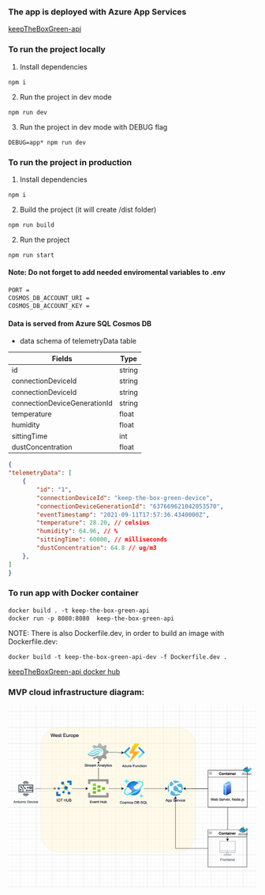 ### The app is deployed with Azure App Services 

[keepTheBoxGreen-api](https://keeptheboxgreen-api.azurewebsites.net/)
### To run the project locally

1. Install dependencies

```
npm i
```

2. Run the project in dev mode

```
npm run dev
```

3. Run the project in dev mode with DEBUG flag

```
DEBUG=app* npm run dev
```

### To run the project in production

1. Install dependencies
```
npm i
```
2. Build the project (it will create /dist folder)
```
npm run build
```

2. Run the project
```
npm run start
```


#### Note: Do not forget to add needed enviromental variables to .env

```
PORT =
COSMOS_DB_ACCOUNT_URI =
COSMOS_DB_ACCOUNT_KEY =
```

#### Data is served from Azure SQL Cosmos DB

* data schema of telemetryData table

| Fields            | Type |
| ----------- | ----------- |
| id      | string             |
| connectionDeviceId   | string        |
| connectionDeviceId   | string        |
| connectionDeviceGenerationId   | string        |
| temperature   | float        |
| humidity   | float        |
| sittingTime   | int        |
| dustConcentration   | float        | 

```json
{
"telemetryData": [
    {
        "id": "1",
        "connectionDeviceId": "keep-the-box-green-device",
        "connectionDeviceGenerationId": "637669621042053570",
        "eventTimestamp": "2021-09-11T17:57:36.4340000Z",
        "temperature": 28.20, // celsius
        "humidity": 64.96, // %
        "sittingTime": 60000, // milliseconds
        "dustConcentration": 64.8 // ug/m3
    },
]
}
```

### To run app with Docker container
```
docker build . -t keep-the-box-green-api
docker run -p 8080:8080  keep-the-box-green-api
```

NOTE: There is also Dockerfile.dev, in order to build an image with Dockerfile.dev:

```
docker build -t keep-the-box-green-api-dev -f Dockerfile.dev .
```
[keepTheBoxGreen-api docker hub](https://hub.docker.com/repository/docker/irinabaeva/keeptheboxgreen-api-docker)

### MVP cloud infrastructure diagram:

![diagram](assets/mvp-schema.png "")